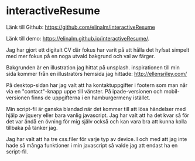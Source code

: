 # interactiveResume

Länk till Github: https://github.com/elinalm/interactiveResume

Länk till demo: https://elinalm.github.io/interactiveResume/.

Jag har gjort ett digitalt CV där fokus har 
varit på att hålla det hyfsat simpelt med mer fokus 
på en noga utvald bakgrund och val av färger. 

Bakgrunden är en illustration jag hittat på unsplash. 
inspirationen till min sida kommer från en illustratörs hemsida 
jag hittade: http://ellensriley.com/ 

På desktop-sidan har jag valt att ha kontaktuppgifter i footern 
som man når via en "contact"-knapp uppe till vänster. På
ipade-versionen och mobil-versionen finns de uppgifterna 
i en hamburgermeny istället. 

Min script-fil är ganska blandad när det kommer till att lösa händelser 
med hjälp av jquery eller bara vanlig javascript. Jag har valt att 
ha det kvar så för det var ändå en övning för mig själv också och 
kan vara bra att kunna kolla tillbaka på tänker jag. 


Jag har valt att ha tre css.filer för varje typ av device. 
I och med att jag inte hade så många funktioner i min javascript 
så valde jag att endast ha en script-fil. 